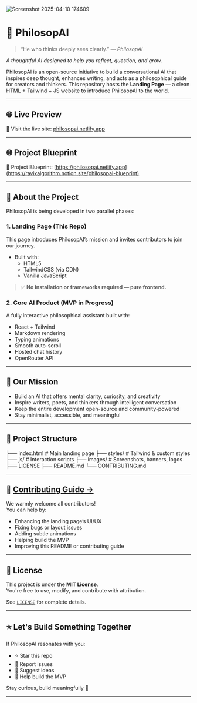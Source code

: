 ![Screenshot 2025-04-10 174609](https://github.com/user-attachments/assets/deae712a-b061-40dc-bd6d-6adf9d719743)
# 🧠 PhilosopAI

> “He who thinks deeply sees clearly.” — *PhilosopAI*

*A thoughtful AI designed to help you reflect, question, and grow.*

PhilosopAI is an open-source initiative to build a conversational AI that inspires deep thought, enhances writing, and acts as a philosophical guide for creators and thinkers. This repository hosts the **Landing Page** — a clean HTML + Tailwind + JS website to introduce PhilosopAI to the world.

---

## 🌐 Live Preview

🚀 Visit the live site: [philosopai.netlify.app](https://philosopai.netlify.app)


---

## 🌐 Project Blueprint

🚀 Project Blueprint: [https://philosopai.netlify.app](https://ravixalgorithm.notion.site/philosopai-blueprint)


---

## 📌 About the Project

PhilosopAI is being developed in two parallel phases:

### 1. Landing Page (This Repo)
This page introduces PhilosopAI’s mission and invites contributors to join our journey.

- Built with:
  - HTML5
  - TailwindCSS (via CDN)
  - Vanilla JavaScript

> ✅ **No installation or frameworks required — pure frontend.**

### 2. Core AI Product (MVP in Progress)
A fully interactive philosophical assistant built with:
- React + Tailwind
- Markdown rendering
- Typing animations
- Smooth auto-scroll
- Hosted chat history
- OpenRouter API

---

## 🎯 Our Mission

- Build an AI that offers mental clarity, curiosity, and creativity
- Inspire writers, poets, and thinkers through intelligent conversation
- Keep the entire development open-source and community-powered
- Stay minimalist, accessible, and meaningful

---

## 📂 Project Structure

├── index.html # Main landing page
├── styles/ # Tailwind & custom styles 
├── js/ # Interaction scripts 
├── images/ # Screenshots, banners, logos 
├── LICENSE 
├── README.md 
└── CONTRIBUTING.md


---

## 🤝 [Contributing Guide →](./CONTRIBUTING.md)

We warmly welcome all contributors!  
You can help by:

- Enhancing the landing page’s UI/UX
- Fixing bugs or layout issues
- Adding subtle animations
- Helping build the MVP
- Improving this README or contributing guide

---

## 🧾 License

This project is under the **MIT License**.  
You're free to use, modify, and contribute with attribution.

See [`LICENSE`](./LICENSE) for complete details.

---

## ⭐ Let's Build Something Together

If PhilosopAI resonates with you:

- ⭐ Star this repo
- 🐛 Report issues
- 💬 Suggest ideas
- 📩 Help build the MVP

Stay curious, build meaningfully 🌿

---

